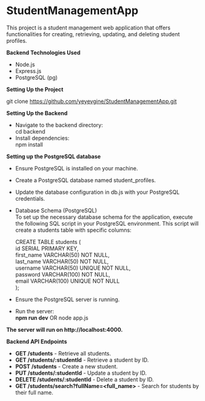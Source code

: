 # StudentManagementApp

This project is a student management web application that offers functionalities for creating, retrieving, updating, and deleting student profiles.

**Backend Technologies Used** <br>
+ Node.js <br>
+ Express.js <br>
+ PostgreSQL (pg) <br>


**Setting Up the Project** 

git clone https://github.com/yeyevgine/StudentManagementApp.git

**Setting Up the Backend**

+ Navigate to the backend directory: <br>
cd backend <br>
+ Install dependencies: <br>
npm install <br>

**Setting up the PostgreSQL database** <br>
  + Ensure PostgreSQL is installed on your machine. <br>
  + Create a PostgreSQL database named student_profiles. <br>
  + Update the database configuration in db.js with your PostgreSQL credentials. <br>
  + Database Schema (PostgreSQL) <br>
    To set up the necessary database schema for the application, execute the following SQL script in your PostgreSQL           environment. This script will create a students table with specific columns: <br>

     CREATE TABLE students ( <br>
         id SERIAL PRIMARY KEY, <br>
         first_name VARCHAR(50) NOT NULL, <br>
         last_name VARCHAR(50) NOT NULL, <br>
         username VARCHAR(50) UNIQUE NOT NULL, <br>
         password VARCHAR(100) NOT NULL, <br>
         email VARCHAR(100) UNIQUE NOT NULL <br>
    ); <br>

   + Ensure the PostgreSQL server is running. <br>

+ Run the server: <br>
**npm run dev**  OR    node app.js <br>

**The server will run on http://localhost:4000.** <br>


**Backend API Endpoints** <br>
+ **GET /students** - Retrieve all students. <br>
+ **GET /students/:studentId** - Retrieve a student by ID. <br>
+ **POST /students** - Create a new student. <br>
+ **PUT /students/:studentId** - Update a student by ID. <br>
+ **DELETE /students/:studentId** - Delete a student by ID. <br>
+ **GET /students/search?fullName=<full_name>** - Search for students by their full name. <br>







    
